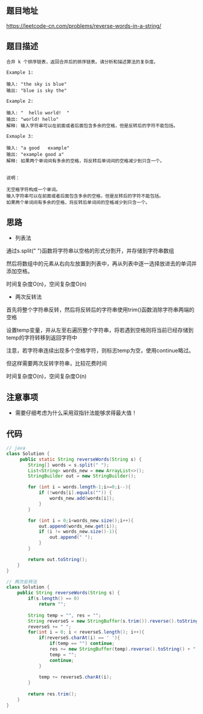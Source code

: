 ## 题目地址
https://leetcode-cn.com/problems/reverse-words-in-a-string/

## 题目描述
```
合并 k 个排序链表，返回合并后的排序链表。请分析和描述算法的复杂度。

Example 1:

输入: "the sky is blue"
输出: "blue is sky the"

Example 2:

输入: "  hello world!  "
输出: "world! hello"
解释: 输入字符串可以在前面或者后面包含多余的空格，但是反转后的字符不能包括。

Exmaple 3:

输入: "a good   example"
输出: "example good a"
解释: 如果两个单词间有多余的空格，将反转后单词间的空格减少到只含一个。


说明：

无空格字符构成一个单词。
输入字符串可以在前面或者后面包含多余的空格，但是反转后的字符不能包括。
如果两个单词间有多余的空格，将反转后单词间的空格减少到只含一个。

```

## 思路

- 列表法

通过s.split(" ")函数将字符串以空格的形式分割开，并存储到字符串数组

然后将数组中的元素从右向左放置到列表中，再从列表中逐一选择放进去的单词并添加空格。

时间复杂度O(n)，空间复杂度O(n)

- 两次反转法

首先将整个字符串反转，然后将反转后的字符串使用trim()函数消除字符串两端的空格

设置temp变量，并从左至右遍历整个字符串，将若遇到空格则将当前已经存储到temp的字符转移到返回字符中

注意，若字符串连续出现多个空格字符，则标志temp为空，使用continue略过。

但这样需要两次反转字符串，比较花费时间

时间复杂度O(n)，空间复杂度O(n)

## 注意事项

- 需要仔细考虑为什么采用双指针法能够求得最大值！

## 代码
```java
// java
class Solution {
     public static String reverseWords(String s) {
        String[] words = s.split(" ");
        List<String> words_new = new ArrayList<>();
        StringBuilder out = new StringBuilder();

        for (int i = words.length-1;i>=0;i--){
            if (!words[i].equals("")) {
                words_new.add(words[i]);
            }
        }

        for (int i = 0;i<words_new.size();i++){
            out.append(words_new.get(i));
            if (i != words_new.size()-1){
                out.append(" ");
            }
        }

        return out.toString();
    }
}
```

```java
// 两次反转法
class Solution {
    public String reverseWords(String s) {
        if(s.length() == 0)
            return "";
        
        String temp = "", res = "";
        String reverseS = new StringBuffer(s.trim()).reverse().toString();
        reverseS += " ";
        for(int i = 0; i < reverseS.length(); i++){
            if(reverseS.charAt(i) == ' '){
                if(temp == "") continue;
                res += new StringBuffer(temp).reverse().toString() + " ";
                temp = "";
                continue;
            }
            
            temp += reverseS.charAt(i);    
        }
        
        return res.trim();
    }
}
```
